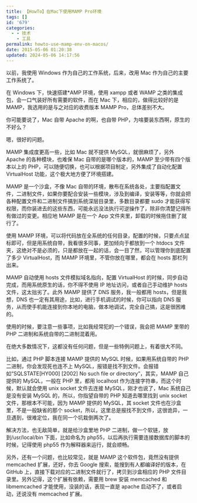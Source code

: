 ```yaml
---
title: 【HowTo】在Mac下使用MAMP Pro环境
tags: []
id: '679'
categories:
  - - 技术
    - 工具
permalink: howto-use-mamp-env-on-macos/
date: 2015-05-06 01:20:38
updated: 2024-05-06 14:17:56
---
```

以前，我使用 Windows 作为自己的工作系统，后来，改用 Mac 作为自己的主要工作系统了。

在 Windows 下，快速搭建\*AMP 环境，使用 xampp 或者 WAMP 之类的集成包，会一口气装好所有需要的软件，而在 Mac 下，相应的，做得比较好的是 MAMP，我选用的是与之对应的收费版本 MAMP Pro，总体差别不大。

<!-- more -->

你可能要说了，Mac 自带 Apache 的啊，也自带 PHP，为啥要装东西啊，原生的不好么？

嗯，很好的问题。

MAMP 集成度更高一些，比如 Mac 就不提供 MySQL，就很麻烦了，另外 Apache 的各种模块，也难保 Mac 自带的是哪个版本的，MAMP 至少带有四个版本以上的 PHP，可以随便切换，也可以根据项目制定，另外集成了自动化配置 VirtualHost 功能，这个极大地方便了环境搭建。

MAMP 是一个沙盒，不像 Mac 自带的环境，散布在系统各处，主要指配置文件，二进制文件，如果你要配合安装一些模块，涉及到编译，安装等等，你就会把各种配置文件和二进制文件搞到系统深层目录里，多数目录都要 sudo 才能获得写权限，而你装进去的这些东西，可能永远没法执行可逆操作了，除非你清楚记得所有做过的变更。相应地 MAMP 是在一个 App 文件夹里，卸载的时候拖住删了就行了。

使用 MAMP 环境，可以将代码放在全系统的任何目录，配置的时候，只要点点鼠标即可，但是用系统自带，我看很多同事，更加倾向于都放到一个 htdocs 文件夹，这绝对不是必须的，只是都放在一起的话，会一目了然，可以管理你到底配置了多少 VirtualHost，而 MAMP 环境里，不管你放在哪里，都会在 hosts 那栏列出来。

MAMP 自动使用 hosts 文件模拟域名指向，配置 VirtualHost 的时候，同步自动完成，而用系统原生的话，你不得不使用 IP 地址访问，或者自己手动维护 hosts 文件，这太拙劣了。此外 MAMP 提供了 DNS 服务，我一般都用 hosts，但是我想，DNS 也一定有其用途，比如，进行手机调试的时候，你可以指向 DNS 服务，从而使手机能连接到你本地的电脑，做本地调试，完全自己搞，这是很困难的。

使用的时候，要注意一些事项，比如我经常犯的一个错误，我会把 MAMP 里带的 PHP 二进制和系统自带的二进制混着用。

在绝大多数情况下，这都没有任何问题，但是一些特例问题上，有着很大不同。

比如，通过 PHP 脚本连接 MAMP 提供的 MySQL 时候，如果用系统自带的 PHP 二进制，你会发现死也连不上 MySQL，报错是找不到文件。会报错如“SQLSTATE[HY000] [2002] No such file or directory”，其实，MAMP 自己提供的 MySQL，一般在 PHP 里，都用 localhost 作为连接字符串，而这个时候，默认就会使用 unix socket 文件去连接 MySQL，刚才也说了，Mac 系统自己是没有安装 MySQL 的，所以，你指望自带的 PHP 知道去哪里找到 unix socket 文件，那根本不可能，因为 MAMP 提供的 MySQL，其 socket 文件也在沙盒里，不是一般缺省的那个 socket，所以，这里总是报找不到文件，这很诡异，一旦遇到，很难定位，我在同一个坑栽倒两次了。

解决方法，也无敌简单，就是给沙盒里地 PHP 二进制，做一个软链，放到/usr/local/bin 下面，比如命名为 php55，以后再执行需要连接数据库的脚本的时候，记得使用 php55 作为解释器来运行，就会顺畅。

另外，还有一个问题，也比较常见，就是 MAMP 这个软件包，竟然没有提供 memcached 扩展，还好，你去 Google 搜索，能搜到有人都编译好的版本，在 GitHub 上，直接下载对应的二进制文件就行了，拷贝到沙盒相应的 PHP 文件目录里。另外记得，这个扩展有依赖，需要用 brew 安装 memcached 和 libmemcached 才能使用，没装的话，表现一直是 apache 启动不了，或者启动，还说没有 memcached 扩展。
